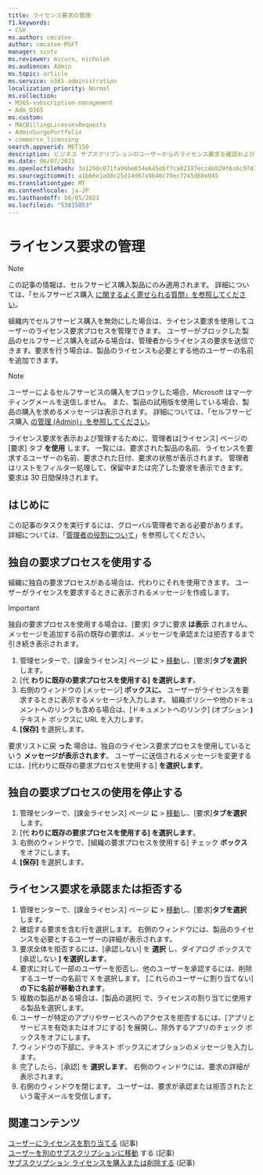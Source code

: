 ```yaml
---
title: ライセンス要求の管理
f1.keywords:
- CSH
ms.author: cmcatee
author: cmcatee-MSFT
manager: scotv
ms.reviewer: micurn, nicholak
ms.audience: Admin
ms.topic: article
ms.service: o365-administration
localization_priority: Normal
ms.collection:
- M365-subscription-management
- Adm_O365
ms.custom:
- MACBillingLicensesRequests
- AdminSurgePortfolio
- commerce_licensing
search.appverid: MET150
description: ビジネス サブスクリプションのユーザーからのライセンス要求を確認および承認またはMicrosoft 365する方法について学習します。
ms.date: 06/07/2021
ms.openlocfilehash: 3a1290c071fa96be654e645d6f7ca82197ecc4b929f6c6c97d1b2c61625b5ef7
ms.sourcegitcommit: a1b66e1e80c25d14d67a9b46c79ec7245d88e045
ms.translationtype: MT
ms.contentlocale: ja-JP
ms.lasthandoff: 08/05/2021
ms.locfileid: "53815053"
---
```

# <a name="manage-license-requests"></a>ライセンス要求の管理

> [!NOTE]
> この記事の情報は、セルフサービス購入製品にのみ適用されます。 詳細については、「セルフサービス購入 [に関するよく寄せられる質問」を参照してください](../subscriptions/self-service-purchase-faq.yml)。

組織内でセルフサービス購入を無効にした場合は、ライセンス要求を使用してユーザーのライセンス要求プロセスを管理できます。 ユーザーがブロックした製品のセルフサービス購入を試みる場合は、管理者からライセンスの要求を送信できます。要求を行う場合は、製品のライセンスも必要とする他のユーザーの名前を追加できます。

> [!NOTE]
> ユーザーによるセルフサービスの購入をブロックした場合、Microsoft はマーケティングメールを送信しません。 また、製品の試用版を使用している場合、製品の購入を求めるメッセージは表示されます。 詳細については、「セルフサービス購入 [の管理 (Admin)」を参照してください](../subscriptions/manage-self-service-purchases-admins.md)。

ライセンス要求を表示および管理するために、管理者は[ライセンス] ページの [要求] タブ **を使用** します。 一覧には、要求された製品の名前、ライセンスを要求するユーザーの名前、要求された日付、要求の状態が表示されます。 管理者はリストをフィルター処理して、保留中または完了した要求を表示できます。 要求は 30 日間保持されます。

## <a name="before-you-begin"></a>はじめに

この記事のタスクを実行するには、グローバル管理者である必要があります。 詳細については、「[管理者の役割について](../../admin/add-users/about-admin-roles.md)」を参照してください。

## <a name="use-your-own-request-process"></a>独自の要求プロセスを使用する

組織に独自の要求プロセスがある場合は、代わりにそれを使用できます。 ユーザーがライセンスを要求するときに表示されるメッセージを作成します。

> [!IMPORTANT]
> 独自の要求プロセスを使用する場合は、[要求] タブに要求 **は表示** されません。メッセージを追加する前の既存の要求は、メッセージを承認または拒否するまで引き続き表示されます。

1. 管理センターで、[課金ライセンス] ページ **に**  >  <a href="https://go.microsoft.com/fwlink/p/?linkid=842264" target="_blank">移動</a>し、[要求]**タブを選択** します。
2. [代 **わりに既存の要求プロセスを使用する] を選択します**。
3. 右側のウィンドウの [メッセージ] **ボックスに、** ユーザーがライセンスを要求するときに表示するメッセージを入力します。 組織ポリシーや他のドキュメントへのリンクも含める場合は、[ドキュメントへのリンク] (オプション **)** テキスト ボックスに URL を入力します。
4. **[保存]** を選択します。

要求リストに戻 **った** 場合は、独自のライセンス要求プロセスを使用しているという **メッセージが表示されます**。 ユーザーに送信されるメッセージを変更するには、[代わりに既存の要求プロセスを使用する] **を選択します**。

## <a name="stop-using-your-own-request-process"></a>独自の要求プロセスの使用を停止する

1. 管理センターで、[課金ライセンス] ページ **に**  >  <a href="https://go.microsoft.com/fwlink/p/?linkid=842264" target="_blank">移動</a>し、[要求]**タブを選択** します。
2. [代 **わりに既存の要求プロセスを使用する] を選択します**。
3. 右側のウィンドウで、[組織の要求プロセスを使用する] チェック **ボックス** をオフにします。
4. **[保存]** を選択します。

## <a name="approve-or-deny-a-license-request"></a>ライセンス要求を承認または拒否する

1. 管理センターで、[課金ライセンス] ページ **に**  >  <a href="https://go.microsoft.com/fwlink/p/?linkid=842264" target="_blank">移動</a>し、[要求]**タブを選択** します。
2. 確認する要求を含む行を選択します。 右側のウィンドウには、製品のライセンスを必要とするユーザーの詳細が表示されます。
3. 要求全体を拒否するには、[承認しない] を **選択** し、ダイアログ ボックスで [承認しない **] を選択します**。
4. 要求に対して一部のユーザーを拒否し、他のユーザーを承認するには、削除するユーザーの名前で X を選択します。 [これらのユーザーに割り当てない] **の下に名前が移動されます**。
5. 複数の製品がある場合は、[製品の選択] で、ライセンスの割り当てに使用する製品を選択します。
6. ユーザーが特定のアプリやサービスへのアクセスを拒否するには、[アプリとサービスを有効またはオフにする] を展開し、除外するアプリのチェック ボックスをオフにします。
7. ウィンドウの下部に、テキスト ボックスにオプションのメッセージを入力します。
8. 完了したら、[承認] を **選択します**。 右側のウィンドウには、要求の詳細が表示されます。
9. 右側のウィンドウを閉じます。
    ユーザーは、要求が承認または拒否されたという電子メールを受信します。

## <a name="related-content"></a>関連コンテンツ

[ユーザーにライセンスを割り当てる](../../admin/manage/assign-licenses-to-users.md) (記事)\
[ユーザーを別のサブスクリプションに移動](../subscriptions/move-users-different-subscription.md) する (記事)\
[サブスクリプション ライセンスを購入または削除する](buy-licenses.md) (記事)

